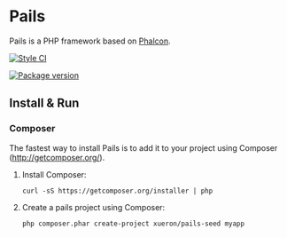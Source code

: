 # Pails

Pails is a PHP framework based on [Phalcon](https://github.com/phalcon/cphalcon).

[![Style CI](https://styleci.io/repos/56280806/shield?branch=master)](https://styleci.io/repos/56280806) 

[![Package version](https://img.shields.io/packagist/v/xueron/pails.svg)](https://packagist.org/packages/xueron/pails) 

## Install & Run

### Composer

The fastest way to install Pails is to add it to your project using Composer (http://getcomposer.org/).

1. Install Composer:

    ```
    curl -sS https://getcomposer.org/installer | php
    ```

1. Create a pails project using Composer:

    ```
    php composer.phar create-project xueron/pails-seed myapp
    ```
